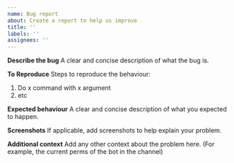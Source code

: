 ```yaml
---
name: Bug report
about: Create a report to help us improve
title: ''
labels: ''
assignees: ''
---
```


**Describe the bug**
A clear and concise description of what the bug is.

**To Reproduce**
Steps to reproduce the behaviour:

1. Do x command with x argument
2. etc

**Expected behaviour**
A clear and concise description of what you expected to happen.

**Screenshots**
If applicable, add screenshots to help explain your problem.

**Additional context**
Add any other context about the problem here. (For example, the current perms of the bot in the channel)
